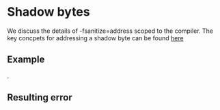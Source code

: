 # Shadow bytes

We discuss the details of -fsanitize=address scoped to the compiler. The key concpets for addressing a shadow byte can be found [here](
https://www.usenix.org/system/files/conference/atc12/atc12-final39.pdf)
## Example

.
## Resulting error


